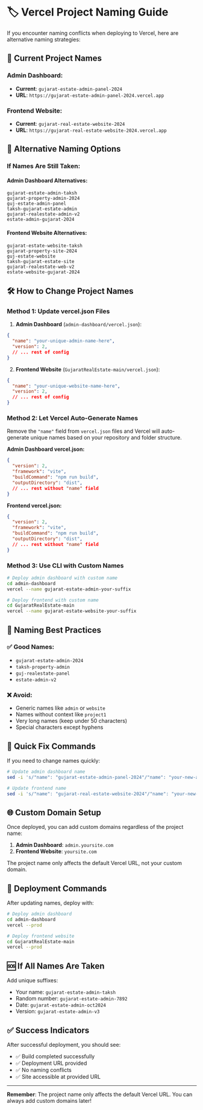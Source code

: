 # 🏷️ Vercel Project Naming Guide

If you encounter naming conflicts when deploying to Vercel, here are alternative naming strategies:

## 🎯 Current Project Names

### Admin Dashboard:
- **Current**: `gujarat-estate-admin-panel-2024`
- **URL**: `https://gujarat-estate-admin-panel-2024.vercel.app`

### Frontend Website:
- **Current**: `gujarat-real-estate-website-2024`
- **URL**: `https://gujarat-real-estate-website-2024.vercel.app`

## 🔄 Alternative Naming Options

### If Names Are Still Taken:

#### Admin Dashboard Alternatives:
```
gujarat-estate-admin-taksh
gujarat-property-admin-2024
guj-estate-admin-panel
taksh-gujarat-estate-admin
gujarat-realestate-admin-v2
estate-admin-gujarat-2024
```

#### Frontend Website Alternatives:
```
gujarat-estate-website-taksh
gujarat-property-site-2024
guj-estate-website
taksh-gujarat-estate-site
gujarat-realestate-web-v2
estate-website-gujarat-2024
```

## 🛠️ How to Change Project Names

### Method 1: Update vercel.json Files

1. **Admin Dashboard** (`admin-dashboard/vercel.json`):
```json
{
  "name": "your-unique-admin-name-here",
  "version": 2,
  // ... rest of config
}
```

2. **Frontend Website** (`GujaratRealEstate-main/vercel.json`):
```json
{
  "name": "your-unique-website-name-here",
  "version": 2,
  // ... rest of config
}
```

### Method 2: Let Vercel Auto-Generate Names

Remove the `"name"` field from `vercel.json` files and Vercel will auto-generate unique names based on your repository and folder structure.

**Admin Dashboard vercel.json:**
```json
{
  "version": 2,
  "framework": "vite",
  "buildCommand": "npm run build",
  "outputDirectory": "dist",
  // ... rest without "name" field
}
```

**Frontend vercel.json:**
```json
{
  "version": 2,
  "framework": "vite",
  "buildCommand": "npm run build",
  "outputDirectory": "dist",
  // ... rest without "name" field
}
```

### Method 3: Use CLI with Custom Names

```bash
# Deploy admin dashboard with custom name
cd admin-dashboard
vercel --name gujarat-estate-admin-your-suffix

# Deploy frontend with custom name
cd GujaratRealEstate-main
vercel --name gujarat-estate-website-your-suffix
```

## 🎨 Naming Best Practices

### ✅ Good Names:
- `gujarat-estate-admin-2024`
- `taksh-property-admin`
- `guj-realestate-panel`
- `estate-admin-v2`

### ❌ Avoid:
- Generic names like `admin` or `website`
- Names without context like `project1`
- Very long names (keep under 50 characters)
- Special characters except hyphens

## 🔧 Quick Fix Commands

If you need to change names quickly:

```bash
# Update admin dashboard name
sed -i 's/"name": "gujarat-estate-admin-panel-2024"/"name": "your-new-admin-name"/g' admin-dashboard/vercel.json

# Update frontend name
sed -i 's/"name": "gujarat-real-estate-website-2024"/"name": "your-new-website-name"/g' GujaratRealEstate-main/vercel.json
```

## 🌐 Custom Domain Setup

Once deployed, you can add custom domains regardless of the project name:

1. **Admin Dashboard**: `admin.yoursite.com`
2. **Frontend Website**: `yoursite.com`

The project name only affects the default Vercel URL, not your custom domain.

## 📝 Deployment Commands

After updating names, deploy with:

```bash
# Deploy admin dashboard
cd admin-dashboard
vercel --prod

# Deploy frontend website
cd GujaratRealEstate-main
vercel --prod
```

## 🆘 If All Names Are Taken

Add unique suffixes:
- Your name: `gujarat-estate-admin-taksh`
- Random number: `gujarat-estate-admin-7892`
- Date: `gujarat-estate-admin-oct2024`
- Version: `gujarat-estate-admin-v3`

## ✅ Success Indicators

After successful deployment, you should see:
- ✅ Build completed successfully
- ✅ Deployment URL provided
- ✅ No naming conflicts
- ✅ Site accessible at provided URL

---

**Remember**: The project name only affects the default Vercel URL. You can always add custom domains later!